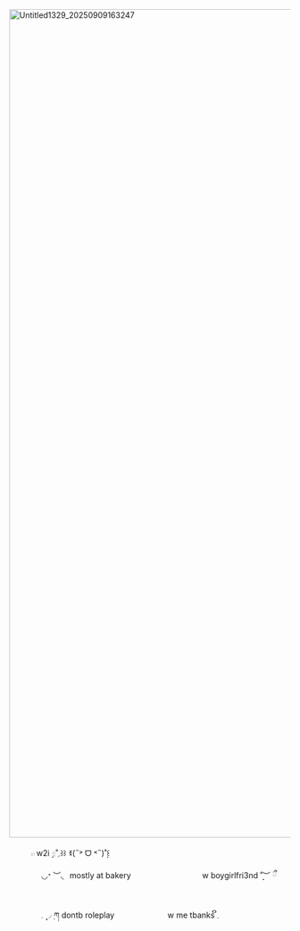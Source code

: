 <img width="2000" height="1482" alt="Untitled1329_20250909163247" src="https://github.com/user-attachments/assets/da71b2a0-2f49-44ac-9554-dc06ffecda06" />

 ⠀‎ ⠀  ⠀𓏼  w2i  ̣̣𓐇˚ִִ𓈒꒱꒱   ꉂ(˵˃ ᗜ ˂˵)˚̣̣꒰
 
 ⠀‎ ⠀ ⠀‎ ⠀ ◡ᐩ ︶◟⠀mostly at bakery
 ⠀‎ ⠀ ⠀‎ ⠀ ⠀‎ ⠀ ⠀‎  ⠀‎ ⠀w boygirlfri3nd  ˚̣̣̣︶ ྀ
  ⠀‎ ⠀

 
 ⠀‎ ⠀ ⠀‎ ⠀  𓈒 ۪۪◞݂  ཀ  dontb roleplay
   ⠀‎ ⠀ ⠀‎  ⠀‎ ⠀ ⠀‎⠀w me tbanks    ິ𓈒
